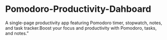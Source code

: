 # Pomodoro-Productivity-Dahboard
A single-page productivity app featuring Pomodoro timer, stopwatch, notes, and task tracker.Boost your focus and productivity with Pomodoro, tasks, and notes.”  
